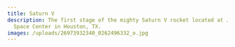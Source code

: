 ```yaml
---
title: Saturn V
description: The first stage of the mighty Saturn V rocket located at Johnson
  Space Center in Houston, TX.
images: /uploads/26973932340_0262496332_o.jpg
---
```

